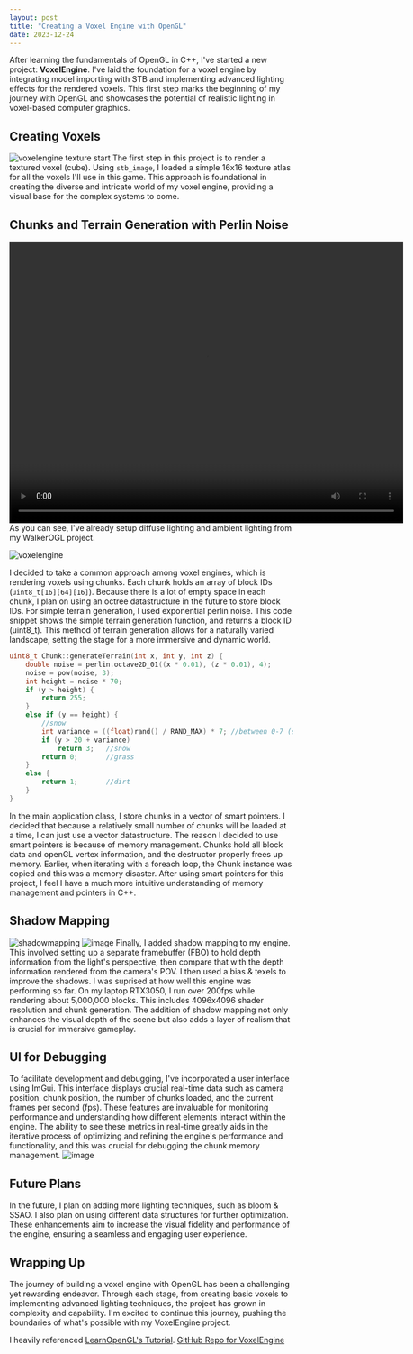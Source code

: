```yaml
---
layout: post
title: "Creating a Voxel Engine with OpenGL"
date: 2023-12-24
---
```


After learning the fundamentals of OpenGL in C++, I've started a new project: **VoxelEngine**. I've laid the foundation for a voxel engine by integrating model importing with STB and implementing advanced lighting effects for the rendered voxels. This first step marks the beginning of my journey with OpenGL and showcases the potential of realistic lighting in voxel-based computer graphics.

## Creating Voxels

![voxelengine texture start](https://github.com/TheSlabby/TheSlabby.github.io/assets/33563846/f545cfda-7d16-41a4-95e4-bcdf74ca78b7)
The first step in this project is to render a textured voxel (cube). Using `stb_image`, I loaded a simple 16x16 texture atlas for all the voxels I'll use in this game. This approach is foundational in creating the diverse and intricate world of my voxel engine, providing a visual base for the complex systems to come.


## Chunks and Terrain Generation with Perlin Noise

<video width="700" height="500" controls>
  <source src="/assets/terraingeneration.mp4" type="video/mp4">
  Your browser does not support the video tag.
</video>
As you can see, I've already setup diffuse lighting and ambient lighting from my WalkerOGL project.

![voxelengine](https://github.com/TheSlabby/TheSlabby.github.io/assets/33563846/36f25737-1cd7-4ca7-8a6d-3e2c44903e3f)

I decided to take a common approach among voxel engines, which is rendering voxels using chunks. Each chunk holds an array of block IDs (`uint8_t[16][64][16]`). Because there is a lot of empty space in each chunk, I plan on using an octree datastructure in the future to store block IDs.
For simple terrain generation, I used exponential perlin noise. This code snippet shows the simple terrain generation function, and returns a block ID (uint8_t). This method of terrain generation allows for a naturally varied landscape, setting the stage for a more immersive and dynamic world.
```c++
uint8_t Chunk::generateTerrain(int x, int y, int z) {
	double noise = perlin.octave2D_01((x * 0.01), (z * 0.01), 4);
	noise = pow(noise, 3);
	int height = noise * 70;
	if (y > height) {
		return 255;
	}
	else if (y == height) {
		//snow
		int variance = ((float)rand() / RAND_MAX) * 7; //between 0-7 (so not all snow is the same height, it looks goofy lol)
		if (y > 20 + variance)
			return 3;	//snow
		return 0;		//grass
	}
	else {
		return 1;		//dirt
	}
}
```
In the main application class, I store chunks in a vector of smart pointers. I decided that because a relatively small number of chunks will be loaded at a time, I can just use a vector datastructure.
The reason I decided to use smart pointers is because of memory management. Chunks hold all block data and openGL vertex information, and the destructor properly frees up memory. Earlier, when iterating with a foreach loop, the Chunk instance was copied and this was a memory disaster.
After using smart pointers for this project, I feel I have a much more intuitive understanding of memory management and pointers in C++.

## Shadow Mapping
![shadowmapping](https://github.com/TheSlabby/TheSlabby.github.io/assets/33563846/a8dfe3c9-f4de-4baf-a6a0-e8d0c7c26b92)
![image](https://github.com/TheSlabby/TheSlabby.github.io/assets/33563846/a3924532-6f40-4c6e-845c-ad579c8e6ec1)
Finally, I added shadow mapping to my engine. This involved setting up a separate framebuffer (FBO) to hold depth information from the light's perspective, then compare that with the depth information rendered from the camera's POV. I then used a bias & texels to improve the shadows.
I was suprised at how well this engine was performing so far. On my laptop RTX3050, I run over 200fps while rendering about 5,000,000 blocks. This includes 4096x4096 shader resolution and chunk generation. The addition of shadow mapping not only enhances the visual depth of the scene but also adds a layer of realism that is crucial for immersive gameplay.

## UI for Debugging
To facilitate development and debugging, I've incorporated a user interface using ImGui. This interface displays crucial real-time data such as camera position, chunk position, the number of chunks loaded, and the current frames per second (fps). These features are invaluable for monitoring performance and understanding how different elements interact within the engine. The ability to see these metrics in real-time greatly aids in the iterative process of optimizing and refining the engine's performance and functionality, and this was crucial for debugging the chunk memory management.
![image](https://github.com/TheSlabby/TheSlabby.github.io/assets/33563846/9c93905e-9088-4c3b-b170-f6a89a378033)


## Future Plans
In the future, I plan on adding more lighting techniques, such as bloom & SSAO. I also plan on using different data structures for further optimization. These enhancements aim to increase the visual fidelity and performance of the engine, ensuring a seamless and engaging user experience.

## Wrapping Up
The journey of building a voxel engine with OpenGL has been a challenging yet rewarding endeavor. Through each stage, from creating basic voxels to implementing advanced lighting techniques, the project has grown in complexity and capability. I'm excited to continue this journey, pushing the boundaries of what's possible with my VoxelEngine project.

I heavily referenced [LearnOpenGL's Tutorial](https://learnopengl.com/Advanced-Lighting/Shadows/Shadow-Mapping).
[GitHub Repo for VoxelEngine](https://github.com/TheSlabby/VoxelEngine) 
